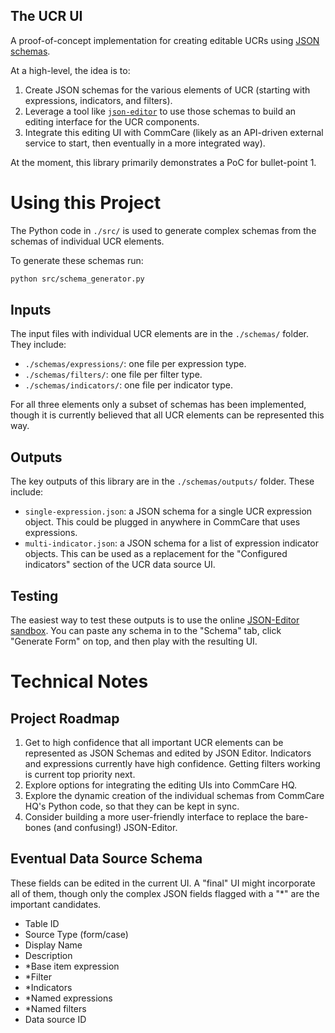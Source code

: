 The UCR UI
----------

A proof-of-concept implementation for creating editable UCRs using [JSON schemas](https://json-schema.org/).

At a high-level, the idea is to:

1. Create JSON schemas for the various elements of UCR (starting with expressions, indicators, and filters).
2. Leverage a tool like [`json-editor`](https://github.com/json-editor/json-editor) to use those schemas to build
   an editing interface for the UCR components.
3. Integrate this editing UI with CommCare (likely as an API-driven external service to start, then eventually 
   in a more integrated way).

At the moment, this library primarily demonstrates a PoC for bullet-point 1.

# Using this Project

The Python code in `./src/` is used to generate complex schemas from the schemas of individual UCR elements.

To generate these schemas run:

```bash
python src/schema_generator.py
```

## Inputs

The input files with individual UCR elements are in the `./schemas/` folder. They include:

- `./schemas/expressions/`: one file per expression type.
- `./schemas/filters/`: one file per filter type.
- `./schemas/indicators/`: one file per indicator type.

For all three elements only a subset of schemas has been implemented, though it is currently believed that
all UCR elements can be represented this way.

## Outputs

The key outputs of this library are in the `./schemas/outputs/` folder. These include:

- `single-expression.json`: a JSON schema for a single UCR expression object. 
   This could be plugged in anywhere in CommCare that uses expressions.
- `multi-indicator.json`: a JSON schema for a list of expression indicator objects.
   This can be used as a replacement for the "Configured indicators" section of the UCR data source UI.

## Testing

The easiest way to test these outputs is to use the online [JSON-Editor sandbox](https://pmk65.github.io/jedemov2/dist/demo.html).
You can paste any schema in to the "Schema" tab, click "Generate Form" on top, and then play with the resulting UI.

# Technical Notes

## Project Roadmap

1. Get to high confidence that all important UCR elements can be represented as JSON Schemas and edited by JSON Editor.
   Indicators and expressions currently have high confidence. Getting filters working is current top priority next.
2. Explore options for integrating the editing UIs into CommCare HQ.
3. Explore the dynamic creation of the individual schemas from CommCare HQ's Python code, so that they can be kept
   in sync.
4. Consider building a more user-friendly interface to replace the bare-bones (and confusing!) JSON-Editor.

## Eventual Data Source Schema

These fields can be edited in the current UI. A "final" UI might incorporate all of them, though only the complex
JSON fields flagged with a "*" are the important candidates.

- Table ID
- Source Type (form/case)
- Display Name
- Description
- *Base item expression
- *Filter
- *Indicators
- *Named expressions
- *Named filters
- Data source ID
